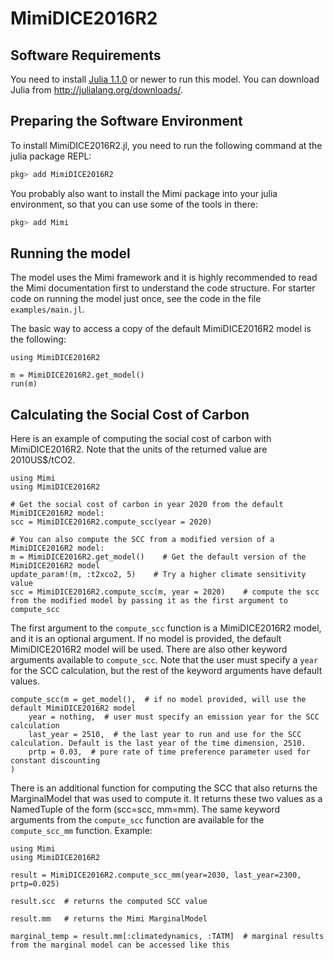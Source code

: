 # MimiDICE2016R2
 
## Software Requirements

You need to install [Julia 1.1.0](https://julialang.org) or newer to run this model. You can download Julia from http://julialang.org/downloads/.

## Preparing the Software Environment

To install MimiDICE2016R2.jl, you need to run the following command at the julia package REPL:

```julia
pkg> add MimiDICE2016R2
```

You probably also want to install the Mimi package into your julia environment, so that you can use some of the tools in there:

```julia
pkg> add Mimi
```
## Running the model

The model uses the Mimi framework and it is highly recommended to read the Mimi documentation first to understand the code structure. For starter code on running the model just once, see the code in the file `examples/main.jl`.

The basic way to access a copy of the default MimiDICE2016R2 model is the following:
```
using MimiDICE2016R2

m = MimiDICE2016R2.get_model()
run(m)
```

## Calculating the Social Cost of Carbon

Here is an example of computing the social cost of carbon with MimiDICE2016R2. Note that the units of the returned value are 2010US$/tCO2.
```
using Mimi
using MimiDICE2016R2

# Get the social cost of carbon in year 2020 from the default MimiDICE2016R2 model:
scc = MimiDICE2016R2.compute_scc(year = 2020)

# You can also compute the SCC from a modified version of a MimiDICE2016R2 model:
m = MimiDICE2016R2.get_model()    # Get the default version of the MimiDICE2016R2 model
update_param!(m, :t2xco2, 5)    # Try a higher climate sensitivity value
scc = MimiDICE2016R2.compute_scc(m, year = 2020)    # compute the scc from the modified model by passing it as the first argument to compute_scc
```
The first argument to the `compute_scc` function is a MimiDICE2016R2 model, and it is an optional argument. If no model is provided, the default MimiDICE2016R2 model will be used. 
There are also other keyword arguments available to `compute_scc`. Note that the user must specify a `year` for the SCC calculation, but the rest of the keyword arguments have default values.
```
compute_scc(m = get_model(),  # if no model provided, will use the default MimiDICE2016R2 model
    year = nothing,  # user must specify an emission year for the SCC calculation
    last_year = 2510,  # the last year to run and use for the SCC calculation. Default is the last year of the time dimension, 2510.
    prtp = 0.03,  # pure rate of time preference parameter used for constant discounting
)
```
There is an additional function for computing the SCC that also returns the MarginalModel that was used to compute it. It returns these two values as a NamedTuple of the form (scc=scc, mm=mm). The same keyword arguments from the `compute_scc` function are available for the `compute_scc_mm` function. Example:
```
using Mimi
using MimiDICE2016R2

result = MimiDICE2016R2.compute_scc_mm(year=2030, last_year=2300, prtp=0.025)

result.scc  # returns the computed SCC value

result.mm   # returns the Mimi MarginalModel

marginal_temp = result.mm[:climatedynamics, :TATM]  # marginal results from the marginal model can be accessed like this
```
